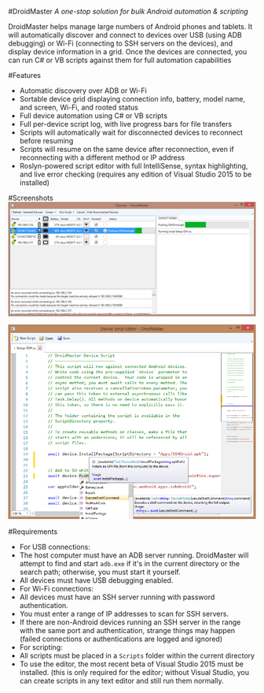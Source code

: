 #DroidMaster
_A one-stop solution for bulk Android automation & scripting_

DroidMaster helps manage large numbers of Android phones and tablets.  It will automatically discover and connect to devices over USB (using ADB debugging) or Wi-Fi (connecting to SSH servers on the devices), and display device information in a grid.  Once the devices are connected, you can run C# or VB scripts against them for full automation capabilities

#Features
 - Automatic discovery over ADB or Wi-Fi
 - Sortable device grid displaying connection info, battery, model name, and screen, Wi-Fi, and rooted status
 - Full device automation using C# or VB scripts
 - Full per-device script log, with live progress bars for file transfers
 - Scripts will automatically wait for disconnected devices to reconnect before resuming
 - Scripts will resume on the same device after reconnection, even if reconnecting with a different method or IP address
 - Roslyn-powered script editor with full IntelliSense, syntax highlighting, and live error checking (requires any edition of Visual Studio 2015 to be installed)

#Screenshots
![DroidMaster Device List](Screenshots/DeviceList.png)

![DroidMaster Device List](Screenshots/ScriptEditor.png)

#Requirements
 - For USB connections:
  - The host computer must have an ADB server running.  DroidMaster will attempt to find and start `adb.exe` if it's in the current directory or the search path; otherwise, you must start it yourself.
  - All devices must have USB debugging enabled.
 - For Wi-Fi connections:
  - All devices must have an SSH server running with password authentication.
  - You must enter a range of IP addresses to scan for SSH servers.  
  - If there are non-Android devices running an SSH server in the range with the same port and authentication, strange things may happen (failed connections or authentications are logged and ignored)
 - For scripting:
  - All scripts must be placed in a `Scripts` folder within the current directory
  - To use the editor, the most recent beta of Visual Studio 2015 must be installed.  (this is only required for the editor; without Visual Studio, you can create scripts in any text editor and still run them normally.
